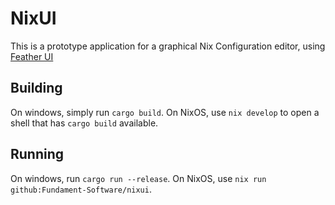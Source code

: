 # NixUI

This is a prototype application for a graphical Nix Configuration editor, using [Feather UI](https://github.com/Fundament-Software/feathergui)

## Building

On windows, simply run `cargo build`. On NixOS, use `nix develop` to open a shell that has `cargo build` available.

## Running

On windows, run `cargo run --release`. On NixOS, use `nix run github:Fundament-Software/nixui`.
